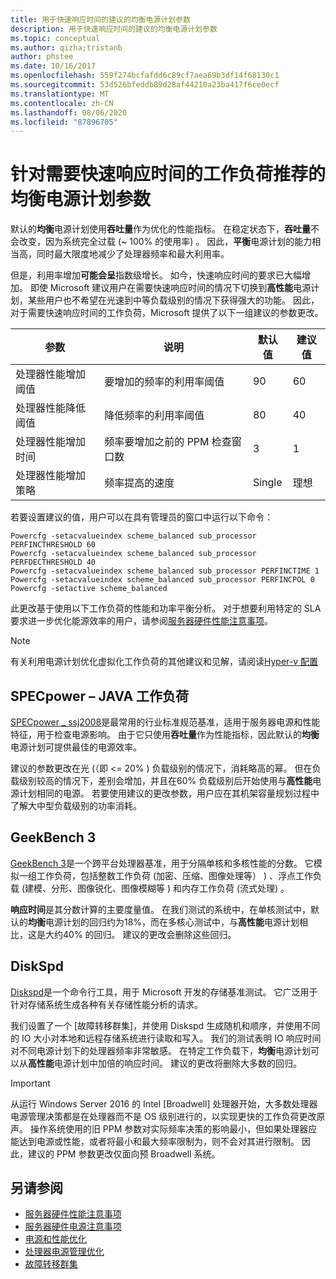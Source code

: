 ```yaml
---
title: 用于快速响应时间的建议的均衡电源计划参数
description: 用于快速响应时间的建议的均衡电源计划参数
ms.topic: conceptual
ms.author: qizha;tristanb
author: phstee
ms.date: 10/16/2017
ms.openlocfilehash: 559f274bcfafdd6c89cf7aea69b3df14f68130c1
ms.sourcegitcommit: 53d526bfeddb89d28af44210a23ba417f6ce0ecf
ms.translationtype: MT
ms.contentlocale: zh-CN
ms.lasthandoff: 08/06/2020
ms.locfileid: "87896705"
---
```

# <a name="recommended-balanced-power-plan-parameters-for-workloads-requiring-quick-response-times"></a>针对需要快速响应时间的工作负荷推荐的均衡电源计划参数

默认的**均衡**电源计划使用**吞吐量**作为优化的性能指标。 在稳定状态下，**吞吐量**不会改变，因为系统完全过载 (~ 100% 的使用率) 。  因此，**平衡**电源计划的能力相当高，同时最大限度地减少了处理器频率和最大利用率。

但是，利用率增加**可能会呈**指数级增长。 如今，快速响应时间的要求已大幅增加。 即使 Microsoft 建议用户在需要快速响应时间的情况下切换到**高性能**电源计划，某些用户也不希望在光速到中等负载级别的情况下获得强大的功能。 因此，对于需要快速响应时间的工作负荷，Microsoft 提供了以下一组建议的参数更改。


| 参数 | 说明 | 默认值 | 建议值 |
|------------------------|--------------------------------------------------------------------------------------------------------------------------------------------------------|----------------------------------------------------------------------------------|-----------------------------------------------------------------------------------------------------------------------------------------------------------|
| 处理器性能增加阈值 | 要增加的频率的利用率阈值 | 90 | 60 |
| 处理器性能降低阈值 | 降低频率的利用率阈值 | 80 | 40 |
| 处理器性能增加时间 | 频率要增加之前的 PPM 检查窗口数 | 3 | 1 |
| 处理器性能增加策略 | 频率提高的速度 | Single | 理想 |

若要设置建议的值，用户可以在具有管理员的窗口中运行以下命令：

``` syntax
Powercfg -setacvalueindex scheme_balanced sub_processor PERFINCTHRESHOLD 60
Powercfg -setacvalueindex scheme_balanced sub_processor PERFDECTHRESHOLD 40
Powercfg -setacvalueindex scheme_balanced sub_processor PERFINCTIME 1
Powercfg -setacvalueindex scheme_balanced sub_processor PERFINCPOL 0
Powercfg -setactive scheme_balanced
```

此更改基于使用以下工作负荷的性能和功率平衡分析。 对于想要利用特定的 SLA 要求进一步优化能源效率的用户，请参阅[服务器硬件性能注意事项](../power.md)。

>[!Note]
> 有关利用电源计划优化虚拟化工作负荷的其他建议和见解，请阅读[Hyper-v 配置](../../role/hyper-v-server/configuration.md)

## <a name="specpower--java-workload"></a>SPECpower – JAVA 工作负荷

[SPECpower \_ ssj2008](http://spec.org/power_ssj2008/)是最常用的行业标准规范基准，适用于服务器电源和性能特征，用于检查电源影响。 由于它只使用**吞吐量**作为性能指标，因此默认的**均衡**电源计划可提供最佳的电源效率。

建议的参数更改在光 (（即 <= 20% ) 负载级别的情况下，消耗略高的幂。 但在负载级别较高的情况下，差别会增加，并且在60% 负载级别后开始使用与**高性能**电源计划相同的电源。 若要使用建议的更改参数，用户应在其机架容量规划过程中了解大中型负载级别的功率消耗。

## <a name="geekbench-3"></a>GeekBench 3

[GeekBench 3](http://www.geekbench.com/geekbench3/)是一个跨平台处理器基准，用于分隔单核和多核性能的分数。 它模拟一组工作负荷，包括整数工作负荷 (加密、压缩、图像处理等） ) 、浮点工作负载 (建模、分形、图像锐化、图像模糊等 ) 和内存工作负荷 (流式处理) 。

**响应时间**是其分数计算的主要度量值。 在我们测试的系统中，在单核测试中，默认的**均衡**电源计划的回归约为18%，而在多核心测试中，与**高性能**电源计划相比，这是大约40% 的回归。 建议的更改会删除这些回归。

## <a name="diskspd"></a>DiskSpd

[Diskspd](https://en.wikipedia.org/wiki/Diskspd)是一个命令行工具，用于 Microsoft 开发的存储基准测试。 它广泛用于针对存储系统生成各种有关存储性能分析的请求。

我们设置了一个 [故障转移群集]，并使用 Diskspd 生成随机和顺序，并使用不同的 IO 大小对本地和远程存储系统进行读取和写入。 我们的测试表明 IO 响应时间对不同电源计划下的处理器频率非常敏感。 在特定工作负载下，**均衡**电源计划可以从**高性能**电源计划中加倍的响应时间。 建议的更改将删除大多数的回归。

>[!Important]
>从运行 Windows Server 2016 的 Intel [Broadwell] 处理器开始，大多数处理器电源管理决策都是在处理器而不是 OS 级别进行的，以实现更快的工作负荷更改原声。 操作系统使用的旧 PPM 参数对实际频率决策的影响最小，但如果处理器应能达到电源或性能，或者将最小和最大频率限制为，则不会对其进行限制。 因此，建议的 PPM 参数更改仅面向预 Broadwell 系统。

## <a name="see-also"></a>另请参阅
- [服务器硬件性能注意事项](../index.md)
- [服务器硬件电源注意事项](../power.md)
- [电源和性能优化](power-performance-tuning.md)
- [处理器电源管理优化](processor-power-management-tuning.md)
- [故障转移群集](https://technet.microsoft.com/library/cc725923.aspx)
